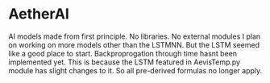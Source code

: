 # AetherAI
AI models made from first principle. No libraries. No external modules
I plan on working on more models other than the LSTMNN. But the LSTM seemed like a good place to start. Backproprogation through time hasnt been implemented yet. This is because the LSTM featured in AevisTemp.py module has slight changes to it. So all pre-derived formulas no longer apply.
